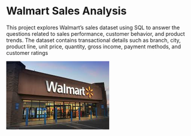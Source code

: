 # Walmart Sales Analysis
This project explores Walmart’s sales dataset using SQL to answer the questions related to sales performance, customer behavior, and product trends. The dataset contains transactional details such as branch, city, product line, unit price, quantity, gross income, payment methods, and customer ratings


![Walmart](https://github.com/Kvenkatasai-18/Walmart_Sales_Analysis--SQL/blob/1ff1e1de0f0aa584b1c56772cf58f4f1ba1ae810/walmart.jpeg)



